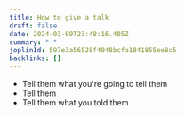 ```yaml
---
title: How to give a talk
draft: false
date: 2024-03-09T23:48:16.405Z
summary: " "
joplinId: 597e3a56528f4948bcfa1841855ee8c5
backlinks: []
---
```


- Tell them what you're going to tell them
- Tell them
- Tell them what you told them
